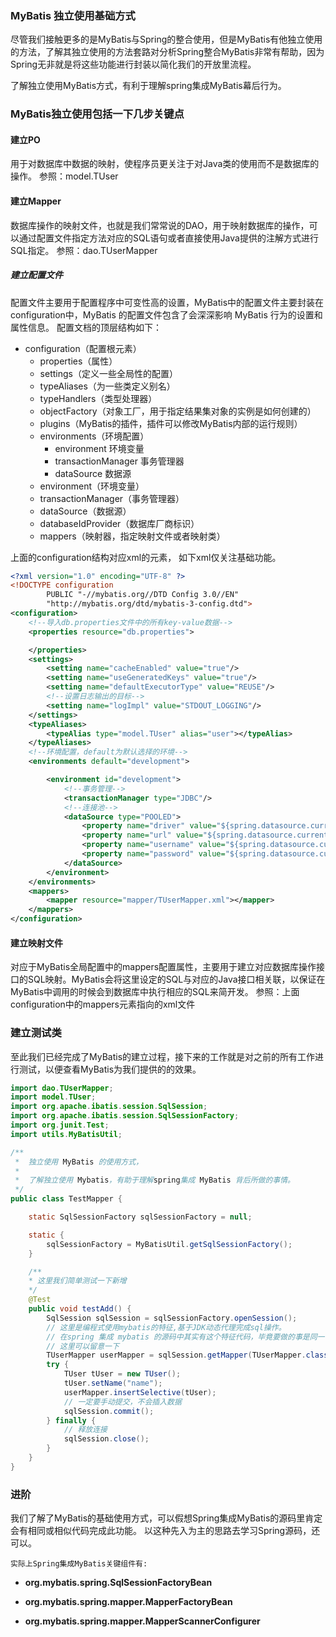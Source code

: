 ### **MyBatis 独立使用基础方式**
尽管我们接触更多的是MyBatis与Spring的整合使用，但是MyBatis有他独立使用的方法，了解其独立使用的方法套路对分析Spring整合MyBatis非常有帮助，因为Spring无非就是将这些功能进行封装以简化我们的开放里流程。

了解独立使用MyBatis方式，有利于理解spring集成MyBatis幕后行为。

### **MyBatis独立使用包括一下几步关键点**

#### 建立PO
用于对数据库中数据的映射，使程序员更关注于对Java类的使用而不是数据库的操作。
参照：model.TUser

#### 建立Mapper
数据库操作的映射文件，也就是我们常常说的DAO，用于映射数据库的操作，可以通过配置文件指定方法对应的SQL语句或者直接使用Java提供的注解方式进行SQL指定。
参照：dao.TUserMapper

##### 建立配置文件
配置文件主要用于配置程序中可变性高的设置，MyBatis中的配置文件主要封装在configuration中，MyBatis 的配置文件包含了会深深影响 MyBatis 行为的设置和属性信息。 
配置文档的顶层结构如下：
- configuration（配置根元素）
    * properties（属性）
    * settings（定义一些全局性的配置）
    * typeAliases（为一些类定义别名）
    * typeHandlers（类型处理器）
    * objectFactory（对象工厂，用于指定结果集对象的实例是如何创建的）
    * plugins（MyBatis的插件，插件可以修改MyBatis内部的运行规则）
    * environments（环境配置）
        * environment 环境变量
        * transactionManager 事务管理器
        * dataSource 数据源
    * environment（环境变量）
    * transactionManager（事务管理器）
    * dataSource（数据源）
    * databaseIdProvider（数据库厂商标识）
    * mappers（映射器，指定映射文件或者映射类）
    
上面的configuration结构对应xml的元素，
如下xml仅关注基础功能。
```xml
<?xml version="1.0" encoding="UTF-8" ?>
<!DOCTYPE configuration
        PUBLIC "-//mybatis.org//DTD Config 3.0//EN"
        "http://mybatis.org/dtd/mybatis-3-config.dtd">
<configuration>
    <!--导入db.properties文件中的所有key-value数据-->
    <properties resource="db.properties">

    </properties>
    <settings>
        <setting name="cacheEnabled" value="true"/>
        <setting name="useGeneratedKeys" value="true"/>
        <setting name="defaultExecutorType" value="REUSE"/>
        <!--设置日志输出的目标-->
        <setting name="logImpl" value="STDOUT_LOGGING"/>
    </settings>
    <typeAliases>
        <typeAlias type="model.TUser" alias="user"></typeAlias>
    </typeAliases>
    <!--环境配置，default为默认选择的环境-->
    <environments default="development">

        <environment id="development">
            <!--事务管理-->
            <transactionManager type="JDBC"/>
            <!--连接池-->
            <dataSource type="POOLED">
                <property name="driver" value="${spring.datasource.current.driver-class-name}"/>
                <property name="url" value="${spring.datasource.current.jdbc-url}"/>
                <property name="username" value="${spring.datasource.current.username}"/>
                <property name="password" value="${spring.datasource.current.password}"/>
            </dataSource>
        </environment>
    </environments>
    <mappers>
        <mapper resource="mapper/TUserMapper.xml"></mapper>
    </mappers>
</configuration>
```    
#### 建立映射文件
对应于MyBatis全局配置中的mappers配置属性，主要用于建立对应数据库操作接口的SQL映射。MyBatis会将这里设定的SQL与对应的Java接口相关联，以保证在MyBatis中调用的时候会到数据库中执行相应的SQL来简开发。
参照：上面 configuration中的mappers元素指向的xml文件

### 建立测试类
至此我们已经完成了MyBatis的建立过程，接下来的工作就是对之前的所有工作进行测试，以便查看MyBatis为我们提供的的效果。
```java
import dao.TUserMapper;
import model.TUser;
import org.apache.ibatis.session.SqlSession;
import org.apache.ibatis.session.SqlSessionFactory;
import org.junit.Test;
import utils.MyBatisUtil;

/**
 *  独立使用 MyBatis 的使用方式，
 *
 *  了解独立使用 Mybatis，有助于理解spring集成 MyBatis 背后所做的事情。
 */
public class TestMapper {

    static SqlSessionFactory sqlSessionFactory = null;

    static {
        sqlSessionFactory = MyBatisUtil.getSqlSessionFactory();
    }

    /**
    * 这里我们简单测试一下新增
    */
    @Test
    public void testAdd() {
        SqlSession sqlSession = sqlSessionFactory.openSession();
        // 这里是编程式使用mybatis的特征,基于JDK动态代理完成sql操作。
        // 在spring 集成 mybatis 的源码中其实有这个特征代码，毕竟要做的事是同一个嘛。
        // 这里可以留意一下
        TUserMapper userMapper = sqlSession.getMapper(TUserMapper.class);
        try {
            TUser tUser = new TUser();
            tUser.setName("name");
            userMapper.insertSelective(tUser);
            // 一定要手动提交，不会插入数据
            sqlSession.commit();
        } finally {
            // 释放连接
            sqlSession.close();
        }
    }
}

```

### 进阶
我们了解了MyBatis的基础使用方式，可以假想Spring集成MyBatis的源码里肯定会有相同或相似代码完成此功能。
以这种先入为主的思路去学习Spring源码，还可以。

`实际上Spring集成MyBatis关键组件有:`

- **org.mybatis.spring.SqlSessionFactoryBean**

- **org.mybatis.spring.mapper.MapperFactoryBean**

- **org.mybatis.spring.mapper.MapperScannerConfigurer**